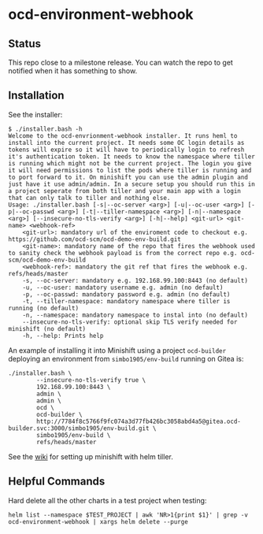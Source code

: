 # ocd-environment-webhook

## Status

This repo close to a milestone release. You can watch the repo to get notified when it has something to show.

## Installation

See the installer: 

```
$ ./installer.bash -h
Welcome to the ocd-envrionment-webhook installer. It runs heml to install into the current project. It needs some OC login details as tokens will expire so it will have to periodically login to refresh it's authentication token. It needs to know the namespace where tiller is running which might not be the current project. The login you give it will need permissions to list the pods where tiller is running and to port forward to it. On minishift you can use the admin plugin and just have it use admin/admin. In a secure setup you should run this in a project seperate from both tiller and your main app with a login that can only talk to tiller and nothing else.
Usage: ./installer.bash [-s|--oc-server <arg>] [-u|--oc-user <arg>] [-p|--oc-passwd <arg>] [-t|--tiller-namespace <arg>] [-n|--namespace <arg>] [--insecure-no-tls-verify <arg>] [-h|--help] <git-url> <git-name> <webhook-ref>
	<git-url>: mandatory url of the enviroment code to checkout e.g. https://github.com/ocd-scm/ocd-demo-env-build.git 
	<git-name>: mandatory name of the repo that fires the webhook used to sanity check the webhook payload is from the correct repo e.g. ocd-scm/ocd-demo-env-build
	<webhook-ref>: mandatory the git ref that fires the webhook e.g. refs/heads/master
	-s, --oc-server: mandatory e.g. 192.168.99.100:8443 (no default)
	-u, --oc-user: mandatory username e.g. admin (no default)
	-p, --oc-passwd: mandatory password e.g. admin (no default)
	-t, --tiller-namespace: mandatory namespace where tiller is running (no default)
	-n, --namespace: mandatory namespace to instal into (no default)
	--insecure-no-tls-verify: optional skip TLS verify needed for minishift (no default)
	-h, --help: Prints help
```

An example of installing it into Minishift using a project `ocd-builder` deploying an environment from `simbo1905/env-build` running on Gitea is:

```
./installer.bash \
        --insecure-no-tls-verify true \
        192.168.99.100:8443 \
        admin \
        admin \
        ocd \
        ocd-builder \
        http://7784f8c5766f9fc074a3d77fb426bc3058abd4a5@gitea.ocd-builder.svc:3000/simbo1905/env-build.git \
        simbo1905/env-build \
        refs/heads/master
```

See the [wiki](https://github.com/ocd-scm/ocd-meta/wiki/Minishift) for setting up minishift with helm tiller. 

## Helpful Commands

Hard delete all the other charts in a test project when testing: 

`helm list --namespace $TEST_PROJECT | awk 'NR>1{print $1}' | grep -v ocd-environment-webhook |
 xargs helm delete --purge`
